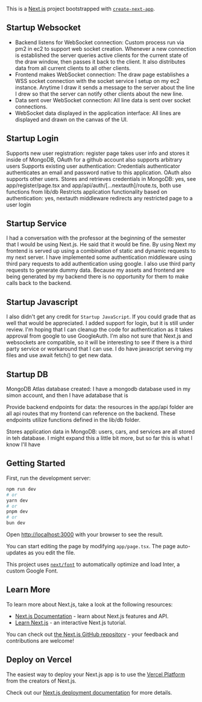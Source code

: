 This is a [Next.js](https://nextjs.org/) project bootstrapped with [`create-next-app`](https://github.com/vercel/next.js/tree/canary/packages/create-next-app).

## Startup Websocket

* Backend listens for WebSocket connection: Custom process run via pm2 in ec2 to support web socket creation. Whenever a new connection is established the server queries active clients for the current state of the draw window, then passes it back to the client. It also distributes data from all current clients to all other clients.
* Frontend makes WebSocket connection: The draw page establishes a WSS socket connection with the socket service I setup on my ec2 instance. Anytime I draw it sends a message to the server about the line I drew so that the server can notify other clients about the new line. 
* Data sent over WebSocket connection: All line data is sent over socket connections.
* WebSocket data displayed in the application interface: All lines are displayed and drawn on the canvas of the UI. 


## Startup Login

Supports new user registration: register page takes user info and stores it inside of MongoDB, OAuth for a github account also supports arbitrary users
Supports existing user authentication: Credentials authenticator authenticates an email and password native to this application. OAuth also supports other users.
Stores and retrieves credentials in MongoDB: yes, see app/register/page.tsx and app/api/auth/[...nextauth]/route.ts, both use functions from lib/db
Restricts application functionality based on authentication: yes, nextauth middleware redirects any restricted page to a user login

## Startup Service

I had a conversation with the professor at the beginning of the semester that I would be using Next.js. He said that it would be fine. By using Next
my frontend is served up using a combination of static and dynamic requests to my next server. I have implemented some authentication middleware using
third pary requests to add authentication using google. I also use third party requests to generate dummy data. Because my assets and frontend are being
generated by my backend there is no opportunity for them to make calls back to the backend.

## Startup Javascript

I also didn't get any credit for `Startup JavaScript`. If you could grade that as well that would be appreciated. I added support for login, but it is still under review. I'm hoping that I can cleanup the code for authentication as it takes approval from google to use GoogleAuth. I'm also not sure that Next.js and websockets are compatible, so it will be interesting to see if there is a third party service or workaround that I can use. I do have javascript serving my files and use await fetch() to  get new data.

## Startup DB

MongoDB Atlas database created: I have a mongodb database used in my simon account, and then I have adatabase that is 

Provide backend endpoints for data: the resources in the app/api folder are all api routes that my frontend can reference on the backend. These endpoints utilize functions defined in the lib/db folder.

Stores application data in MongoDB: users, cars, and services are all stored in teh database. I might expand this a little bit more, but so far this is what I know I'll have

## Getting Started

First, run the development server:

```bash
npm run dev
# or
yarn dev
# or
pnpm dev
# or
bun dev
```

Open [http://localhost:3000](http://localhost:3000) with your browser to see the result.

You can start editing the page by modifying `app/page.tsx`. The page auto-updates as you edit the file.

This project uses [`next/font`](https://nextjs.org/docs/basic-features/font-optimization) to automatically optimize and load Inter, a custom Google Font.

## Learn More

To learn more about Next.js, take a look at the following resources:

- [Next.js Documentation](https://nextjs.org/docs) - learn about Next.js features and API.
- [Learn Next.js](https://nextjs.org/learn) - an interactive Next.js tutorial.

You can check out [the Next.js GitHub repository](https://github.com/vercel/next.js/) - your feedback and contributions are welcome!

## Deploy on Vercel

The easiest way to deploy your Next.js app is to use the [Vercel Platform](https://vercel.com/new?utm_medium=default-template&filter=next.js&utm_source=create-next-app&utm_campaign=create-next-app-readme) from the creators of Next.js.

Check out our [Next.js deployment documentation](https://nextjs.org/docs/deployment) for more details.
